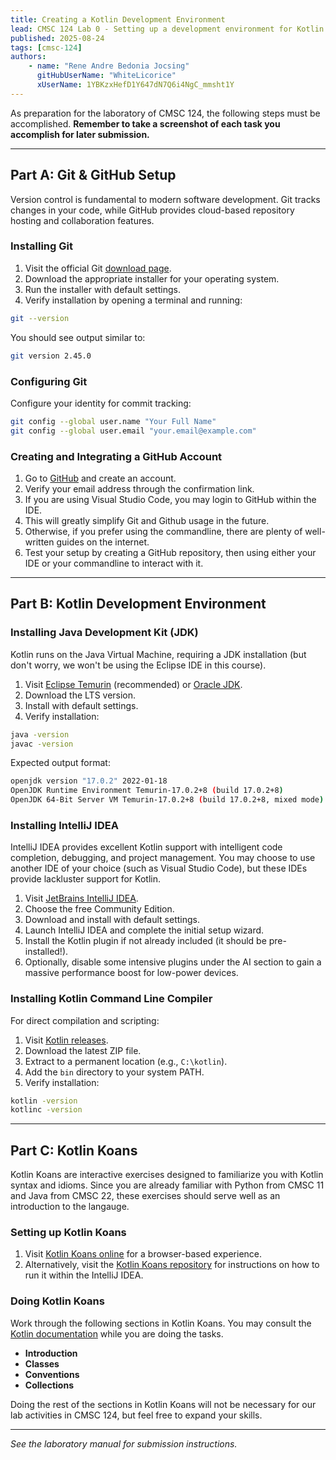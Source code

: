 ```yaml
---
title: Creating a Kotlin Development Environment
lead: CMSC 124 Lab 0 - Setting up a development environment for Kotlin programming, with Git for version control.
published: 2025-08-24
tags: [cmsc-124]
authors:
    - name: "Rene Andre Bedonia Jocsing"
      gitHubUserName: "WhiteLicorice"
      xUserName: 1YBKzxHefD1Y647dN7Q6i4NgC_mmsht1Y
---
```


As preparation for the laboratory of CMSC 124, the following steps must be accomplished. **Remember to take a screenshot of each task you accomplish for later submission.**

---

## Part A: Git & GitHub Setup

Version control is fundamental to modern software development. Git tracks changes in your code, while GitHub provides cloud-based repository hosting and collaboration features.

### Installing Git

1. Visit the official Git [download page](https://git-scm.com/downloads).
2. Download the appropriate installer for your operating system.
3. Run the installer with default settings.
4. Verify installation by opening a terminal and running:

```bash
git --version
```

You should see output similar to:
```bash
git version 2.45.0
```

### Configuring Git

Configure your identity for commit tracking:

```bash
git config --global user.name "Your Full Name"
git config --global user.email "your.email@example.com"
```

### Creating and Integrating a GitHub Account

1. Go to [GitHub](https://github.com) and create an account.
2. Verify your email address through the confirmation link.
3. If you are using Visual Studio Code, you may login to GitHub within the IDE.
4. This will greatly simplify Git and Github usage in the future.
5. Otherwise, if you prefer using the commandline, there are plenty of well-written guides on the internet.
6. Test your setup by creating a GitHub repository, then using either your IDE or your commandline to interact with it.

---

## Part B: Kotlin Development Environment

### Installing Java Development Kit (JDK)

Kotlin runs on the Java Virtual Machine, requiring a JDK installation (but don't worry, we won't be using the Eclipse IDE in this course).

1. Visit [Eclipse Temurin](https://adoptium.net/) (recommended) or [Oracle JDK](https://www.oracle.com/java/technologies/downloads/).
2. Download the LTS version.
3. Install with default settings.
4. Verify installation:

```bash
java -version
javac -version
```

Expected output format:
```bash
openjdk version "17.0.2" 2022-01-18
OpenJDK Runtime Environment Temurin-17.0.2+8 (build 17.0.2+8)
OpenJDK 64-Bit Server VM Temurin-17.0.2+8 (build 17.0.2+8, mixed mode)
```

### Installing IntelliJ IDEA

IntelliJ IDEA provides excellent Kotlin support with intelligent code completion, debugging, and project management. You may choose to use another IDE of your choice (such as Visual Studio Code), but these IDEs provide lackluster support for Kotlin.

1. Visit [JetBrains IntelliJ IDEA](https://www.jetbrains.com/idea/).
2. Choose the free Community Edition.
3. Download and install with default settings.
4. Launch IntelliJ IDEA and complete the initial setup wizard.
5. Install the Kotlin plugin if not already included (it should be pre-installed!).
6. Optionally, disable some intensive plugins under the AI section to gain a massive performance boost for low-power devices.

### Installing Kotlin Command Line Compiler

For direct compilation and scripting:

1. Visit [Kotlin releases](https://kotlinlang.org/docs/command-line.html).
2. Download the latest ZIP file.
3. Extract to a permanent location (e.g., `C:\kotlin`).
4. Add the `bin` directory to your system PATH.
5. Verify installation:

```bash
kotlin -version
kotlinc -version
```

---

## Part C: Kotlin Koans

Kotlin Koans are interactive exercises designed to familiarize you with Kotlin syntax and idioms. Since you are already familiar with Python from CMSC 11 and Java from CMSC 22, these exercises should serve well as an introduction to the langauge.

### Setting up Kotlin Koans

1. Visit [Kotlin Koans online](https://play.kotlinlang.org/koans) for a browser-based experience.
2. Alternatively, visit the [Kotlin Koans repository](https://github.com/Kotlin/kotlin-koans-edu) for instructions on how to run it within the IntelliJ IDEA.

### Doing Kotlin Koans

Work through the following sections in Kotlin Koans. You may consult the [Kotlin documentation](https://kotlinlang.org/docs/home.html) while you are doing the tasks.

- **Introduction**
- **Classes**
- **Conventions**
- **Collections**

Doing the rest of the sections in Kotlin Koans will not be necessary for our lab activities in CMSC 124, but feel free to expand your skills.

---

*See the laboratory manual for submission instructions.*